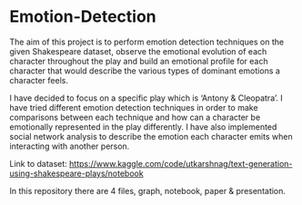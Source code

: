 # Emotion-Detection
The aim of this project is to perform emotion detection techniques on the given Shakespeare dataset, observe the emotional evolution of each character throughout the play and build an emotional profile for each character that would describe the various types of dominant emotions a character feels.

I have decided to focus on a specific play which is ‘Antony & Cleopatra’. I have tried different emotion detection techniques in order to make comparisons between each technique and how can a character be emotionally represented in the play differently. I have also implemented social network analysis to describe the emotion each character emits when interacting with another person.

Link to dataset: https://www.kaggle.com/code/utkarshnag/text-generation-using-shakespeare-plays/notebook

In this repository there are 4 files, graph, notebook, paper & presentation.
